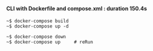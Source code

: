 <!-- refer : https://hub.docker.com/_/mongo -->

#### CLI with Dockerfile and compose.xml : duration 150.4s
```
~$ docker-compose build
~$ docker-compose up -d

~$ docker-compose down
~$ docker-compose up     # reRun
```
